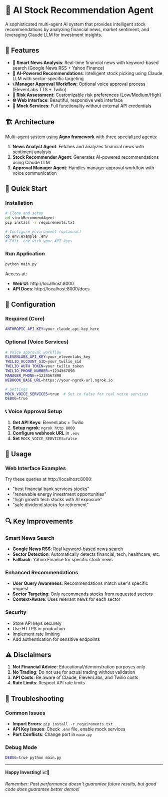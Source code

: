 # 🤖 AI Stock Recommendation Agent

A sophisticated multi-agent AI system that provides intelligent stock recommendations by analyzing financial news, market sentiment, and leveraging Claude LLM for investment insights.

## 🌟 Features

- **📰 Smart News Analysis**: Real-time financial news with keyword-based search (Google News RSS + Yahoo Finance)
- **🤖 AI-Powered Recommendations**: Intelligent stock picking using Claude LLM with sector-specific targeting
- **📞 Manager Approval Workflow**: Optional voice approval process (ElevenLabs TTS + Twilio)
- **🎯 Risk Assessment**: Customizable risk preferences (Low/Medium/High)
- **🌐 Web Interface**: Beautiful, responsive web interface
- **🔧 Mock Services**: Full functionality without external API credentials

## 🏗️ Architecture

Multi-agent system using **Agno framework** with three specialized agents:

1. **News Analyst Agent**: Fetches and analyzes financial news with sentiment analysis
2. **Stock Recommender Agent**: Generates AI-powered recommendations using Claude LLM
3. **Approval Manager Agent**: Handles manager approval workflow with voice communication

## 🚀 Quick Start

### Installation

```bash
# Clone and setup
cd stockRecommendAgent
pip install -r requirements.txt

# Configure environment (optional)
cp env.example .env
# Edit .env with your API keys
```

### Run Application

```bash
python main.py
```

Access at:
- **Web UI**: http://localhost:8000
- **API Docs**: http://localhost:8000/docs

## 🔑 Configuration

### Required (Core)
```bash
ANTHROPIC_API_KEY=your_claude_api_key_here
```

### Optional (Voice Services)
```bash
# Voice approval workflow
ELEVENLABS_API_KEY=your_elevenlabs_key
TWILIO_ACCOUNT_SID=your_twilio_sid
TWILIO_AUTH_TOKEN=your_twilio_token
TWILIO_PHONE_NUMBER=+1234567890
MANAGER_PHONE=+1234567890
WEBHOOK_BASE_URL=https://your-ngrok-url.ngrok.io

# Settings
MOCK_VOICE_SERVICES=true  # Set to false for real voice services
DEBUG=true
```

### 📞 Voice Approval Setup

1. **Get API Keys**: ElevenLabs + Twilio
2. **Setup ngrok**: `ngrok http 8000`
3. **Configure webhook URL** in `.env`
4. **Set** `MOCK_VOICE_SERVICES=false`

## 📱 Usage

### Web Interface Examples

Try these queries at http://localhost:8000:

- "best financial bank services stocks"
- "renewable energy investment opportunities" 
- "high growth tech stocks with AI exposure"
- "safe dividend stocks for retirement"


## 🔍 Key Improvements

### Smart News Search
- **Google News RSS**: Real keyword-based news search
- **Sector Detection**: Automatically detects financial, tech, healthcare, etc.
- **Fallback**: Yahoo Finance for specific stock news

### Enhanced Recommendations
- **User Query Awareness**: Recommendations match user's specific request
- **Sector Targeting**: Only recommends stocks from requested sectors
- **Context-Aware**: Uses relevant news for each sector


### Security
- Store API keys securely
- Use HTTPS in production
- Implement rate limiting
- Add authentication for sensitive endpoints

## ⚠️ Disclaimers

1. **Not Financial Advice**: Educational/demonstration purposes only
2. **No Trading**: Do not use for actual trading without validation
3. **API Costs**: Be aware of Claude, ElevenLabs, and Twilio costs
4. **Rate Limits**: Respect API rate limits

## 🔧 Troubleshooting

### Common Issues
- **Import Errors**: `pip install -r requirements.txt`
- **API Key Issues**: Check `.env` file, enable mock services
- **Port Conflicts**: Change port in `main.py`

### Debug Mode
```bash
DEBUG=true python main.py
```

---

**Happy Investing! 📈🤖**

*Remember: Past performance doesn't guarantee future results, but good code does guarantee better demos!*